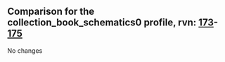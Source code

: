 ## Comparison for the collection_book_schematics0 profile, rvn: [173](https://github.com/PRO100KatYT/FortniteProfileRevisions/tree/main/profiles/collection_book_schematics0/173%20collection_book_schematics0.json)-[175](https://github.com/PRO100KatYT/FortniteProfileRevisions/tree/main/profiles/collection_book_schematics0/175%20collection_book_schematics0.json)

No changes
